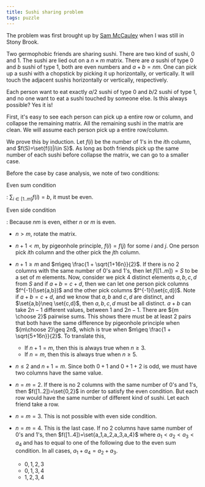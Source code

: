 ```yaml
---
title: Sushi sharing problem
tags: puzzle
---
```


The problem was first brought up by [Sam McCauley](http://www.cs.sunysb.edu/~smccauley/) when I was still in Stony Brook.

Two germophobic friends are sharing sushi. There are two kind of sushi, $0$ and $1$. The sushi are lied out on a $n\times m$ matrix. There are $a$ sushi of type $0$ and $b$ sushi of type $1$, both are even numbers and $a+b = nm$. One can pick up a sushi with a chopstick by picking it up horizontally, or vertically. It will touch the adjacent sushis horizontally or vertically, respectively.

Each person want to eat exactly $a/2$ sushi of type $0$ and $b/2$ sushi of type $1$, and no one want to eat a sushi touched by someone else. Is this always possible? Yes it is!

First, it's easy to see each person can pick up a entire row or column, and collapse the remaining matrix. All the remaining sushi in the matrix are clean. We will assume each person pick up a entire row/column. 

We prove this by induction. Let $f(i)$ be the number of $1$'s in the $i$th column, and $f(S)=\set{f(i)|i\in S}$. As long as both friends pick up the same number of each sushi before collapse the matrix, we can go to a smaller case. 

Before the case by case analysis, we note of two conditions:

Even sum condition

:   $\sum_{i\in [1..m]} f(i)=b$, it must be even.

Even side condition

:   Because $nm$ is even, either $n$ or $m$ is even.

- $n>m$, rotate the matrix.

- $n+1<m$, by pigeonhole principle, $f(i)=f(j)$ for some $i$ and $j$. One person pick $i$th column and the other pick the $j$th column.

- $n+1\geq m$ and $m\geq \frac{1 + \sqrt{1+16n}}{2}$. If there is no $2$ columns with the same number of $0$'s and $1$'s, then let $f([1..m])=S$ to be a set of $m$ elements. Now, consider we pick 4 distinct elements $a,b,c,d$ from $S$ and if $a+b=c+d$, then we can let one person pick columns $f^{-1}(\set{a,b})$ and the other pick columns $f^{-1}(\set{c,d})$. Note if $a+b=c+d$, and we know that $a,b$ and $c,d$ are distinct, and $\set{a,b}\neq \set{c,d}$, then $a,b,c,d$ must be all distinct. $a+b$ can take $2n-1$ different values, between $1$ and $2n-1$. There are ${m \choose 2}$ pairwise sums. This shows there must be at least $2$ pairs that both have the same difference by pigeonhole principle when ${m\choose 2}\geq 2n$, which is true when $m\geq \frac{1 + \sqrt{5+16n}}{2}$.  To translate this,
    - If $n+1=m$, then this is always true when $n\geq 3$.
    - If $n=m$, then this is always true when $n\geq 5$.

- $n\leq 2$ and $n+1=m$. Since both $0+1$ and $0+1+2$ is odd, we must have two columns have the same value.

- $n=m=2$. If there is no $2$ columns with the same number of $0$'s and $1$'s, then $f([1..2])=\set{0,2}$ in order to satisfy the even condition. But each row would have the same number of different kind of sushi. Let each friend take a row.

- $n=m=3$. This is not possible with even side condition.

- $n=m=4$. This is the last case. If no $2$ columns have same number of $0$'s and $1$'s, then $f([1..4])=\set{a_1,a_2,a_3,a_4}$ where $a_1<a_2<a_3<a_4$ and has to equal to one of the following due to the even sum condition. In all cases, $a_1+a_4=a_2+a_3$.

    - $0,1,2,3$
    - $0,1,3,4$
    - $1,2,3,4$


